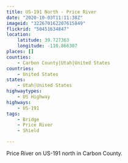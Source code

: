 ```yaml
---
title: US-191 North - Price River
date: "2020-10-03T11:11:38Z"
imageid: "322670162207615849"
flickrid: "50451634847"
location:
    latitude: 39.727363
    longitude: -110.866307
places: []
counties:
    - Carbon County|Utah|United States
countries:
    - United States
states:
    - Utah|United States
highwaytypes:
    - US Highway
highways:
    - US-191
tags:
    - Bridge
    - Price River
    - Shield

---
```

Price River on US-191 north in Carbon County.